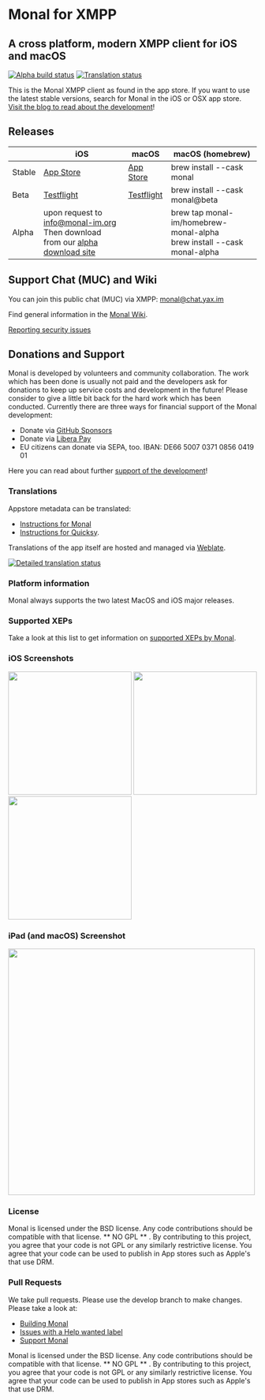 # Monal for XMPP
## A cross platform, modern XMPP client for iOS and macOS
[![Alpha build status](https://github.com/monal-im/Monal/actions/workflows/develop-push.yml/badge.svg)](https://github.com/monal-im/Monal/actions/workflows/develop-push.yml)
[![Translation status](https://hosted.weblate.org/widgets/monal/-/svg-badge.svg)](https://hosted.weblate.org/engage/monal/?utm_source=widget)

This is the Monal XMPP client as found in the app store. 
If you want to  use the latest stable versions, search for Monal in the iOS or OSX app store.
[Visit the blog to read about the development](https://monal-im.org/post)!

## Releases
|        | iOS                                                           | macOS                                                    | macOS (homebrew)                                                          |
|--------|---------------------------------------------------------------|----------------------------------------------------------|---------------------------------------------------------------------------|
| Stable | [App Store](https://apps.apple.com/app/id317711500)           | [App Store](https://apps.apple.com/app/id1499227291)     | brew install --cask monal                                                 |
| Beta   | [Testflight](https://testflight.apple.com/join/lLLlgHpB)      | [Testflight](https://testflight.apple.com/join/tGH2m5vf) | brew install --cask monal@beta                                            |
| Alpha  | upon request to [info@monal-im.org](mailto:info@monal-im.org)<br>Then download from our [alpha download site](https://downloads.monal-im.org/monal-im/alpha/) |                                                          | brew tap monal-im/homebrew-monal-alpha<br>brew install --cask monal-alpha |


## Support Chat (MUC) and Wiki

You can join this public chat (MUC) via XMPP: [monal@chat.yax.im](xmpp:monal@chat.yax.im?join)

Find general information in the [Monal Wiki](https://github.com/monal-im/Monal/wiki).

[Reporting security issues](SECURITY.md)

## Donations and Support

Monal is developed by volunteers and community collaboration. The work which has been done is usually not paid and the developers ask for donations to keep up service costs and development in the future! Please consider to give a little bit back for the hard work which has been conducted. Currently there are three ways for financial support of the Monal development:

- Donate via [GitHub Sponsors](https://github.com/sponsors/tmolitor-stud-tu)
- Donate via [Libera Pay](https://liberapay.com/tmolitor)
- EU citizens can donate via SEPA, too. IBAN: DE66 5007 0371 0856 0419 01

Here you can read about further [support of the development](https://github.com/monal-im/Monal/issues/363)!

### Translations

Appstore metadata can be translated:
- [Instructions for Monal](appstore_metadata)
- [Instructions for Quicksy](appstore_quicksy_metadata).

Translations of the app itself are hosted and managed via [Weblate](https://hosted.weblate.org/engage/monal/).  

[![Detailed translation status](https://hosted.weblate.org/widgets/monal/-/multi-auto.svg)](https://hosted.weblate.org/engage/monal/?utm_source=widget)

### Platform information

Monal always supports the two latest MacOS and iOS major releases.

### Supported XEPs

Take a look at this list to get information on [supported XEPs by Monal](https://monal-im.org/install/#implemented-xeps).

### iOS Screenshots
<p float="left">
<img src ="https://github.com/monal-im/Monal/raw/develop/Art/screenshots/02_chats.png" width=250 >
<img src="https://github.com/monal-im/Monal/raw/develop/Art/screenshots/01_groupchats.png" width="250">
<img src="https://github.com/monal-im/Monal/raw/develop/Art/screenshots/04_contacts.png" width="250">
</p>

### iPad (and macOS) Screenshot

<img src="https://github.com/monal-im/Monal/raw/develop/Art/screenshots/ipad_01_groupchats.png" width="500">

### License
Monal is licensed under the BSD license. Any code contributions should be compatible with that license.  ** NO GPL ** .  By contributing to this project, you agree that your code is not GPL or any similarly restrictive license. You agree that your code can be used to publish in App stores such as Apple's that use DRM.

### Pull Requests
We take pull requests. Please use the develop branch to make changes. Please take a look at:

- [Building Monal](https://github.com/monal-im/Monal/wiki/Building-Monal)
- [Issues with a Help wanted label](https://github.com/monal-im/Monal/issues?q=is%3Aissue+is%3Aopen+label%3A%22%3Asuperhero%3A+Help+wanted%22)
- [Support Monal](https://github.com/monal-im/Monal/issues/363)

Monal is licensed under the BSD license. Any code contributions should be compatible with that license.  ** NO GPL ** .  By contributing to this project, you agree that your code is not GPL or any similarly restrictive license. You agree that your code can be used to publish in App stores such as Apple's that use DRM.
